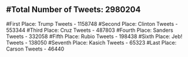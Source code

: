 #Total Number of Tweets: 2980204 
---
#First Place: Trump Tweets - 1158748
#Second Place: Clinton Tweets - 553344
#Third Place: Cruz Tweets - 487803
#Fourth Place: Sanders Tweets - 332058
#Fifth Place: Rubio Tweets - 198438
#Sixth Place: Jeb! Tweets - 138050
#Seventh Place: Kasich Tweets - 65323
#Last Place: Carson Tweets - 46440
